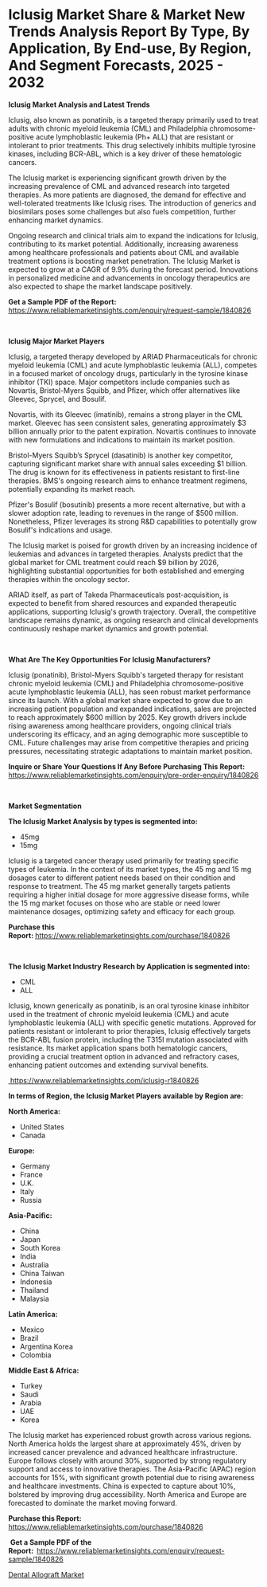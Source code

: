 <p><h1>Iclusig Market Share & Market New Trends Analysis Report By Type, By Application, By End-use, By Region, And Segment Forecasts, 2025 - 2032</h1></p><p><strong>Iclusig Market Analysis and Latest Trends</strong></p>
<p><p>Iclusig, also known as ponatinib, is a targeted therapy primarily used to treat adults with chronic myeloid leukemia (CML) and Philadelphia chromosome-positive acute lymphoblastic leukemia (Ph+ ALL) that are resistant or intolerant to prior treatments. This drug selectively inhibits multiple tyrosine kinases, including BCR-ABL, which is a key driver of these hematologic cancers.</p><p>The Iclusig market is experiencing significant growth driven by the increasing prevalence of CML and advanced research into targeted therapies. As more patients are diagnosed, the demand for effective and well-tolerated treatments like Iclusig rises. The introduction of generics and biosimilars poses some challenges but also fuels competition, further enhancing market dynamics.</p><p>Ongoing research and clinical trials aim to expand the indications for Iclusig, contributing to its market potential. Additionally, increasing awareness among healthcare professionals and patients about CML and available treatment options is boosting market penetration. The Iclusig Market is expected to grow at a CAGR of 9.9% during the forecast period. Innovations in personalized medicine and advancements in oncology therapeutics are also expected to shape the market landscape positively.</p></p>
<p><strong>Get a Sample PDF of the Report:&nbsp;</strong> <a href="https://www.reliablemarketinsights.com/enquiry/request-sample/1840826?utm_campaign=3008&utm_medium=2&utm_source=Github&utm_content=ia&utm_term=08032025&utm_id=iclusig">https://www.reliablemarketinsights.com/enquiry/request-sample/1840826</a></p>
<p>&nbsp;</p>
<p><strong>Iclusig Major Market Players</strong></p>
<p><p>Iclusig, a targeted therapy developed by ARIAD Pharmaceuticals for chronic myeloid leukemia (CML) and acute lymphoblastic leukemia (ALL), competes in a focused market of oncology drugs, particularly in the tyrosine kinase inhibitor (TKI) space. Major competitors include companies such as Novartis, Bristol-Myers Squibb, and Pfizer, which offer alternatives like Gleevec, Sprycel, and Bosulif.</p><p>Novartis, with its Gleevec (imatinib), remains a strong player in the CML market. Gleevec has seen consistent sales, generating approximately $3 billion annually prior to the patent expiration. Novartis continues to innovate with new formulations and indications to maintain its market position.</p><p>Bristol-Myers Squibb’s Sprycel (dasatinib) is another key competitor, capturing significant market share with annual sales exceeding $1 billion. The drug is known for its effectiveness in patients resistant to first-line therapies. BMS's ongoing research aims to enhance treatment regimens, potentially expanding its market reach.</p><p>Pfizer's Bosulif (bosutinib) presents a more recent alternative, but with a slower adoption rate, leading to revenues in the range of $500 million. Nonetheless, Pfizer leverages its strong R&D capabilities to potentially grow Bosulif's indications and usage.</p><p>The Iclusig market is poised for growth driven by an increasing incidence of leukemias and advances in targeted therapies. Analysts predict that the global market for CML treatment could reach $9 billion by 2026, highlighting substantial opportunities for both established and emerging therapies within the oncology sector.</p><p>ARIAD itself, as part of Takeda Pharmaceuticals post-acquisition, is expected to benefit from shared resources and expanded therapeutic applications, supporting Iclusig's growth trajectory. Overall, the competitive landscape remains dynamic, as ongoing research and clinical developments continuously reshape market dynamics and growth potential.</p></p>
<p>&nbsp;</p>
<p><strong>What Are The Key Opportunities For Iclusig Manufacturers?</strong></p>
<p><p>Iclusig (ponatinib), Bristol-Myers Squibb's targeted therapy for resistant chronic myeloid leukemia (CML) and Philadelphia chromosome-positive acute lymphoblastic leukemia (ALL), has seen robust market performance since its launch. With a global market share expected to grow due to an increasing patient population and expanded indications, sales are projected to reach approximately $600 million by 2025. Key growth drivers include rising awareness among healthcare providers, ongoing clinical trials underscoring its efficacy, and an aging demographic more susceptible to CML. Future challenges may arise from competitive therapies and pricing pressures, necessitating strategic adaptations to maintain market position.</p></p>
<p><strong>Inquire or Share Your Questions If Any Before Purchasing This Report:</strong> <a href="https://www.reliablemarketinsights.com/enquiry/pre-order-enquiry/1840826?utm_campaign=3008&utm_medium=2&utm_source=Github&utm_content=ia&utm_term=08032025&utm_id=iclusig">https://www.reliablemarketinsights.com/enquiry/pre-order-enquiry/1840826</a></p>
<p>&nbsp;</p>
<p><strong>Market Segmentation</strong></p>
<p><strong>The Iclusig Market Analysis by types is segmented into:</strong></p>
<p><ul><li>45mg</li><li>15mg</li></ul></p>
<p><p>Iclusig is a targeted cancer therapy used primarily for treating specific types of leukemia. In the context of its market types, the 45 mg and 15 mg dosages cater to different patient needs based on their condition and response to treatment. The 45 mg market generally targets patients requiring a higher initial dosage for more aggressive disease forms, while the 15 mg market focuses on those who are stable or need lower maintenance dosages, optimizing safety and efficacy for each group.</p></p>
<p><strong>Purchase this Report:&nbsp;</strong><a href="https://www.reliablemarketinsights.com/purchase/1840826?utm_campaign=3008&utm_medium=2&utm_source=Github&utm_content=ia&utm_term=08032025&utm_id=iclusig">https://www.reliablemarketinsights.com/purchase/1840826</a></p>
<p>&nbsp;</p>
<p><strong>The Iclusig Market Industry Research by Application is segmented into:</strong></p>
<p><ul><li>CML</li><li>ALL</li></ul></p>
<p><p>Iclusig, known generically as ponatinib, is an oral tyrosine kinase inhibitor used in the treatment of chronic myeloid leukemia (CML) and acute lymphoblastic leukemia (ALL) with specific genetic mutations. Approved for patients resistant or intolerant to prior therapies, Iclusig effectively targets the BCR-ABL fusion protein, including the T315I mutation associated with resistance. Its market application spans both hematologic cancers, providing a crucial treatment option in advanced and refractory cases, enhancing patient outcomes and extending survival benefits.</p></p>
<p><a href="https://www.reliablemarketinsights.com/iclusig-r1840826?utm_campaign=3008&utm_medium=2&utm_source=Github&utm_content=ia&utm_term=08032025&utm_id=iclusig">&nbsp;https://www.reliablemarketinsights.com/iclusig-r1840826</a></p>
<p><strong>In terms of Region, the Iclusig Market Players available by Region are:</strong></p>
<p>
    <p> <strong> North America: </strong>
        <ul>
            <li>United States</li>
            <li>Canada</li>
        </ul>
        </p> 
    <p> <strong> Europe: </strong>
        <ul>
            <li>Germany</li>
            <li>France</li>
            <li>U.K.</li>
            <li>Italy</li>
            <li>Russia</li>
        </ul>
        </p> 
    <p> <strong> Asia-Pacific: </strong>
        <ul>
            <li>China</li>
            <li>Japan</li>
            <li>South Korea</li>
            <li>India</li>
            <li>Australia</li>
            <li>China Taiwan</li>
            <li>Indonesia</li>
            <li>Thailand</li>
            <li>Malaysia</li>
        </ul>
        </p> 
    <p> <strong> Latin America: </strong>
        <ul>
            <li>Mexico</li>
            <li>Brazil</li>
            <li>Argentina Korea</li>
            <li>Colombia</li>
        </ul>
        </p> 
    <p> <strong> Middle East & Africa: </strong>
        <ul>
            <li>Turkey</li>
            <li>Saudi</li>
            <li>Arabia</li>
            <li>UAE</li>
            <li>Korea</li>
        </ul>
    </p>
    </p>
<p><p>The Iclusig market has experienced robust growth across various regions. North America holds the largest share at approximately 45%, driven by increased cancer prevalence and advanced healthcare infrastructure. Europe follows closely with around 30%, supported by strong regulatory support and access to innovative therapies. The Asia-Pacific (APAC) region accounts for 15%, with significant growth potential due to rising awareness and healthcare investments. China is expected to capture about 10%, bolstered by improving drug accessibility. North America and Europe are forecasted to dominate the market moving forward.</p></p>
<p><strong>Purchase this Report: </strong><a href="https://www.reliablemarketinsights.com/purchase/1840826?utm_campaign=3008&utm_medium=2&utm_source=Github&utm_content=ia&utm_term=08032025&utm_id=iclusig">https://www.reliablemarketinsights.com/purchase/1840826</a></p>
<p>&nbsp;<strong>Get a Sample PDF of the Report:&nbsp;&nbsp;</strong><a href="https://www.reliablemarketinsights.com/enquiry/request-sample/1840826?utm_campaign=3008&utm_medium=2&utm_source=Github&utm_content=ia&utm_term=08032025&utm_id=iclusig">https://www.reliablemarketinsights.com/enquiry/request-sample/1840826</a></p>
<p><strong></strong></p>
<p><p><a href="https://github.com/tashipmhuiri/Market-Research-Report-List-1/blob/main/dental-allograft-market.md?utm_campaign=3008&utm_medium=2&utm_source=Github&utm_content=ia&utm_term=08032025&utm_id=iclusig">Dental Allograft Market</a></p></p>